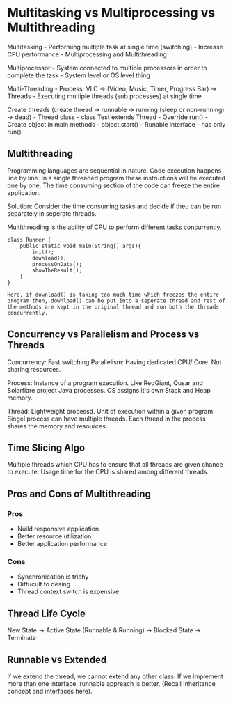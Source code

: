 # Multitasking vs Multiprocessing vs Multithreading

Multitasking
    - Performing multiple task at single time (switching)
    - Increase CPU performance
    - Multiprocessing and Multithreading

Multiprocessor
    - System connected to multiple processors in order to complete the task
    - System level or OS level thing

Multi-Threading
    - Process: VLC -> (Video, Music, Timer, Progress Bar) -> Threads
    - Executing multiple threads (sub processes) at single time

Create threads (create thread -> runnable -> running (sleep or non-running) -> dead)
    - Thread class
        - class Test extends Thread
        - Override run()
        - Create object in main methods
        - object.start()
    - Runable interface
        - has only run()

## Multithreading

Programming languages are sequential in nature. Code execution happens line by line. In a single threaded program these instructions will be executed one by one. The time consuming section of the code can freeze the entire application.

Solution: Consider the time consuming tasks and decide if theu can be run separately in seperate threads.

Multithreading is the ability of CPU to perform different tasks concurrently.

    class Runner {
        public static void main(String[] args){
            init();
            download();
            processOnData();
            showTheResult();
        }
    }

    Here, if download() is taking too much time which freezes the entire program then, download() can be put into a seperate thread and rest of the methods are kept in the original thread and run both the threads concurrently. 

## Concurrency vs Parallelism and Process vs Threads

Concurrency: Fast switching
Parallelism: Having dedicated CPU/ Core. Not sharing resources.

Process: Instance of a program execution. Like RedGiant, Qusar and Solarflare project Java processes. OS assigns it's own Stack and Heap memory.

Thread: Lightweight processd. Unit of execution within a given program. Singel process can have multiple threads. Each thread in the process shares the memory and resources.

## Time Slicing Algo

Multiple threads which CPU has to ensure that all threads are given chance to execute.
Usage time for the CPU is shared among different threads.

## Pros and Cons of Multithreading

### Pros

- Nuild responsive application
- Better resource utilization
- Better application performance

### Cons

- Synchronication is trichy
- Diffucult to desing
- Thread context switch is expensive

## Thread Life Cycle

New State -> Active State (Runnable & Running) -> Blocked State -> Terminate

## Runnable vs Extended

If we extend the thread, we cannot extend any other class.
If we implement more than one interface, runnable appreach is better.
(Recall Inheritance concept and interfaces here).
